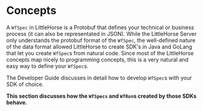 # Concepts

A `WfSpec` in LittleHorse is a Protobuf that defines your technical or business process (it can also be representated in JSON). While the LittleHorse Server only understands the protobuf format of the `WfSpec`, the well-defined nature of the data format allowed LittleHorse to create SDK's in Java and GoLang that let you create `WfSpec`s from natural code. Since most of the LittleHorse concepts map nicely to programming concepts, this is a very natural and easy way to define your `WfSpec`s.

The Developer Guide discusses in detail how to develop `WfSpec`s with your SDK of choice.

**This section discusses how the `WfSpecs` and `WfRun`s created by those SDKs behave.**
